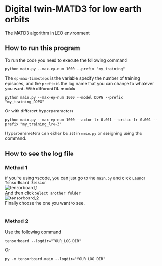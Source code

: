 # Digital twin-MATD3 for low earth orbits
The MATD3 algorithm in LEO environment

## How to run this program
To run the code you need to execute the following command<br>
```
python main.py --max-ep-num 1000 --prefix "my_training"
```
The `ep-max-timesteps` is the variable specify the number of training episodes, and the `prefix` is the log name that you can change to whatever you want.
With different RL models
```
python main.py --max-ep-num 1000 --model DDPG --prefix "my_training_DDPG"
```
Or with different hyperparameters
```
python main.py --max-ep-num 1000 --actor-lr 0.001 --critic-lr 0.001 --prefix "my_training_lre-3"
```
Hyperparameters can either be set in `main.py` or assigning using the command.

## How to see the log file
### Method 1
If you're using vscode, you can just go to the `main.py` and click `Launch TensorBoard Session`<br>
![tensorboard_1](https://user-images.githubusercontent.com/16890671/227468519-274a6bf5-3422-45d0-a733-04bae1ed01a7.PNG)<br>
And then click `Select another folder`<br>
![tensorboard_2](https://user-images.githubusercontent.com/16890671/227468799-bce0431e-14c1-41a2-94c3-1a74c22a5e99.PNG)<br>
Finally choose the one you want to see.<br><br>

### Method 2
Use the following command
```
tensorboard --logdir="YOUR_LOG_DIR"
```
Or
```
py -m tensorboard.main --logdir="YOUR_LOG_DIR"
```
